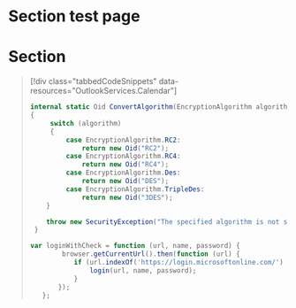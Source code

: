 # Section test page

# Section
> [!div class="tabbedCodeSnippets" data-resources="OutlookServices.Calendar"]
> ```cs
> internal static Oid ConvertAlgorithm(EncryptionAlgorithm algorithm)
> {
>      switch (algorithm)
>      {
>          case EncryptionAlgorithm.RC2:
>              return new Oid("RC2");
>          case EncryptionAlgorithm.RC4:
>              return new Oid("RC4");
>          case EncryptionAlgorithm.Des:
>              return new Oid("DES");
>          case EncryptionAlgorithm.TripleDes:
>              return new Oid("3DES");
>     }
>
>     throw new SecurityException("The specified algorithm is not supported.");
>  }
> ```
> ```javascript
> var loginWithCheck = function (url, name, password) {      
>         browser.getCurrentUrl().then(function (url) {
>            if (url.indexOf('https://login.microsoftonline.com/') > -1) {
>                login(url, name, password);
>            }
>        });
>    };
> ```
